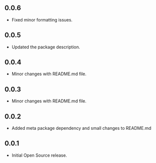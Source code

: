 ## 0.0.6

* Fixed minor formatting issues.

## 0.0.5

* Updated the package description.

## 0.0.4

* Minor changes with README.md file.

## 0.0.3

* Minor changes with README.md file.

## 0.0.2

* Added meta package dependency and small changes to README.md

## 0.0.1

* Initial Open Source release.

